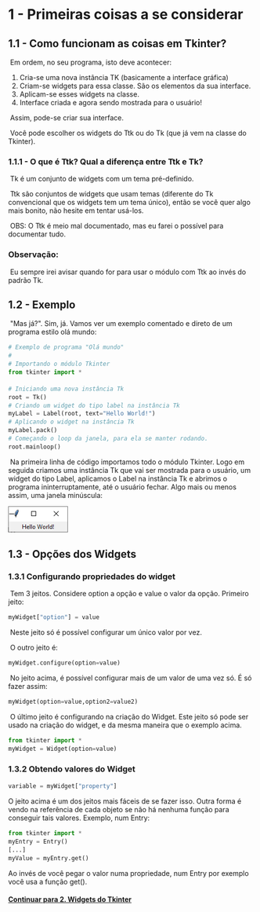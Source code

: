 # 1 - Primeiras coisas a se considerar

## 1.1 - Como funcionam as coisas em Tkinter?

​	Em ordem, no seu programa, isto deve acontecer:

1. Cria-se uma nova instância TK (basicamente a interface gráfica)
2. Criam-se widgets para essa classe. São os elementos da sua interface.
3. Aplicam-se esses widgets na classe.
4. Interface criada e agora sendo mostrada para o usuário!

​	Assim, pode-se criar sua interface.

​	Você pode escolher os widgets do Ttk ou do Tk (que já vem na classe do Tkinter).

### 1.1.1 - O que é Ttk? Qual a diferença entre Ttk e Tk?

​	Tk é um conjunto de widgets com um tema pré-definido.

​	Ttk são conjuntos de widgets que usam temas (diferente do Tk convencional que os widgets tem um tema único), então se você quer algo mais bonito, não hesite em tentar usá-los.

​	OBS: O Ttk é meio mal documentado, mas eu farei o possível para documentar tudo.

### 	Observação: 

​	Eu sempre irei avisar quando for para usar o módulo com Ttk ao invés do padrão Tk.

## 1.2 - Exemplo

​	"Mas já?". Sim, já. Vamos ver um exemplo comentado e direto de um programa estilo olá mundo:

```python
# Exemplo de programa "Olá mundo"
#
# Importando o módulo Tkinter
from tkinter import *

# Iniciando uma nova instância Tk
root = Tk()
# Criando um widget do tipo label na instância Tk
myLabel = Label(root, text="Hello World!")
# Aplicando o widget na instância Tk
myLabel.pack()
# Começando o loop da janela, para ela se manter rodando.
root.mainloop()

```

​	Na primeira linha de código importamos todo o módulo Tkinter. Logo em seguida criamos uma instância Tk que vai ser mostrada para o usuário, um widget do tipo Label, aplicamos o Label na instância Tk e abrimos o programa ininterruptamente, até o usuário fechar. Algo mais ou menos assim, uma janela minúscula:

![1.2](1.2.PNG)

## 1.3 - Opções dos Widgets

### 1.3.1 Configurando propriedades do widget

​	Tem 3 jeitos. Considere option a opção e value o valor da opção. Primeiro jeito:

```python
myWidget["option"] = value
```

​	Neste jeito só é possível configurar um único valor por vez.

​	O outro jeito é:

```python
myWidget.configure(option=value)
```

​	No jeito acima, é possível configurar mais de um valor de uma vez só. É só fazer assim:

```python
myWidget(option=value,option2=value2)
```

​	O último jeito é configurando na criação do Widget. Este jeito só pode ser usado na criação do widget, e da mesma maneira que o exemplo acima.

```python
from tkinter import *
myWidget = Widget(option=value)
```

### 1.3.2 Obtendo valores do Widget

```python
variable = myWidget["property"]
```

O jeito acima é um dos jeitos mais fáceis de se fazer isso. Outra forma é vendo na referência de cada objeto se não há nenhuma função para conseguir tais valores. Exemplo, num Entry:

```python
from tkinter import *
myEntry = Entry()
[...]
myValue = myEntry.get()
```

Ao invés de você pegar o valor numa propriedade, num Entry por exemplo você usa a função get().

#### [Continuar para 2. Widgets do Tkinter](2.md)